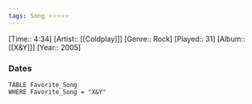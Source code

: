 ```yaml
---
tags: Song ⭐⭐⭐⭐⭐ 
---
```

[Time:: 4:34]
[Artist:: [[Coldplay]]]
[Genre:: Rock]
[Played:: 31]
[Album:: [[X&Y]]]
[Year:: 2005]
### Dates
````dataview
TABLE Favorite_Song
WHERE Favorite_Song = "X&Y"
````